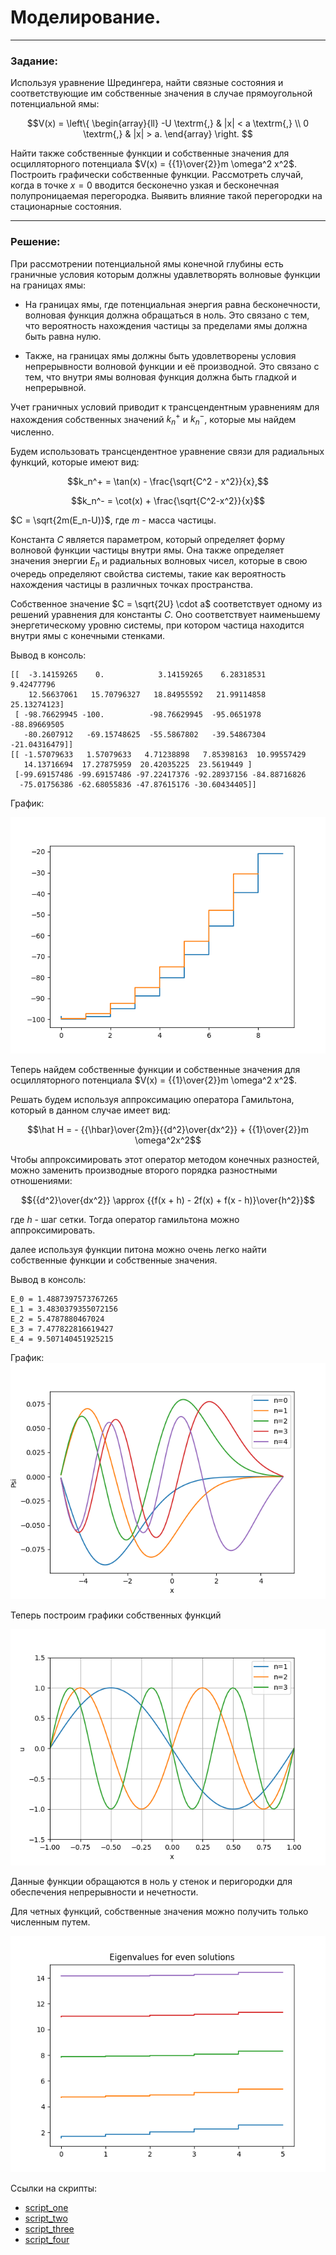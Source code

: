 # Моделирование.
---
### Задание:

Используя уравнение Шредингера, найти связные состояния и соответствующие им
собственные значения в случае прямоугольной потенциальной ямы:

<tex>$$V(x) = \left\{
    \begin{array}{ll}
    -U \textrm{,} & |x| < a \textrm{,} \\
    0 \textrm{,} & |x| > a.
    \end{array}
    \right. $$<tex>



Найти также собственные функции и собственные значения для осцилляторного
потенциала $V(x) = {{1}\over{2}}m \omega^2 x^2$. Построить графически собственные функции. Рассмотреть случай, когда в точке $x = 0$ вводится бесконечно узкая и бесконечная полупроницаемая перегородка. Выявить влияние такой перегородки на стационарные состояния.

---

### Решение:

При рассмотрении потенциальной ямы конечной глубины есть граничные условия которым должны удавлетворять волновые функции на границах ямы:

- На границах ямы, где потенциальная энергия равна бесконечности, волновая функция должна обращаться в ноль. Это связано с тем, что вероятность нахождения частицы за пределами ямы должна быть равна нулю.

- Также, на границах ямы должны быть удовлетворены условия непрерывности волновой функции и её производной. Это связано с тем, что внутри ямы волновая функция должна быть гладкой и непрерывной.

Учет граничных условий приводит к трансцендентным уравнениям для нахождения собственных значений $k_n^+$ и $k_n^-$, которые мы найдем численно.

Будем использовать трансцендентное уравнение связи для радиальных функций, которые имеют вид:

<tex>$$k_n^+ = \tan(x) - \frac{\sqrt{C^2 - x^2}}{x},$$<tex>

<tex>$$k_n^- = \cot(x) + \frac{\sqrt{C^2-x^2}}{x}$$<tex>


$C = \sqrt{2m(E_n-U)}$, где $m$ - масса частицы.

Константа $C$ является параметром, который определяет форму волновой функции частицы внутри ямы. Она также определяет значения энергии $E_n$ и радиальных волновых чисел, которые в свою очередь определяют свойства системы, такие как вероятность нахождения частицы в различных точках пространства.

Собственное значение $C = \sqrt{2U} \cdot a$ соответствует одному из решений уравнения для константы $C$. Оно соответствует наименьшему энергетическому уровню системы, при котором частица находится внутри ямы с конечными стенками. 

Вывод в консоль:

```
[[  -3.14159265    0.            3.14159265    6.28318531    9.42477796
    12.56637061   15.70796327   18.84955592   21.99114858   25.13274123]
 [ -98.76629945 -100.          -98.76629945  -95.0651978   -88.89669505
   -80.2607912   -69.15748625  -55.5867802   -39.54867304  -21.04316479]]
[[ -1.57079633   1.57079633   4.71238898   7.85398163  10.99557429
   14.13716694  17.27875959  20.42035225  23.5619449 ]
 [-99.69157486 -99.69157486 -97.22417376 -92.28937156 -84.88716826
  -75.01756386 -62.68055836 -47.87615176 -30.60434405]]
```

График:

![1](https://github.com/georgedem975/physics/blob/master/modeling/rectangular%20potential%20pit/assets/Figure_1.png)

Теперь найдем собственные функции и собственные значения для осцилляторного
потенциала $V(x) = {{1}\over{2}}m \omega^2 x^2$.

Решать будем используя аппроксимацию оператора Гамильтона, который в данном случае имеет вид:

<tex>$$\hat H = - {{\hbar}\over{2m}}{{d^2}\over{dx^2}} + {{1}\over{2}}m \omega^2x^2$$<tex>

Чтобы аппроксимировать этот оператор методом конечных разностей, можно заменить производные второго порядка разностными отношениями:

<tex>$${{d^2}\over{dx^2}} \approx {{f(x + h) - 2f(x) + f(x - h)}\over{h^2}}$$<tex>

где $h$ - шаг сетки. Тогда оператор гамильтона можно аппроксимировать.

далее используя функции питона можно очень легко найти собственные функции и собственные значения.

Вывод в консоль:
```
E_0 = 1.4887397573767265
E_1 = 3.4830379355072156
E_2 = 5.4787880467024
E_3 = 7.477822816619427
E_4 = 9.507140451925215
```

График:
![2](https://github.com/georgedem975/physics/blob/master/modeling/rectangular%20potential%20pit/assets/Figure_2.png)


Теперь построим графики собственных функций

![3](https://github.com/georgedem975/physics/blob/master/modeling/rectangular%20potential%20pit/assets/Figure_3.png)

Данные функции обращаются в ноль у стенок и перигородки для обеспечения непрерывности и нечетности.

Для четных функций, собственные значения можно получить только численным путем.

![4](https://github.com/georgedem975/physics/blob/master/modeling/rectangular%20potential%20pit/assets/Figure_4.png)

Ссылки на скрипты:
+ [script_one](https://github.com/georgedem975/physics/blob/master/modeling/rectangular%20potential%20pit/scripts/script_one.py)
+ [script_two](https://github.com/georgedem975/physics/blob/master/modeling/rectangular%20potential%20pit/scripts/script_two.py)
+ [script_three](https://github.com/georgedem975/physics/blob/master/modeling/rectangular%20potential%20pit/scripts/script_three.py)
+ [script_four](https://github.com/georgedem975/physics/blob/master/modeling/rectangular%20potential%20pit/scripts/script_four.py)